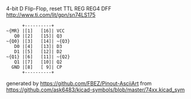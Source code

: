 4-bit D Flip-Flop, reset
TTL REG REG4 DFF
http://www.ti.com/lit/gpn/sn74LS175


	      +----------+
	~{MR} |[1]   [16]| VCC
	   Q0 |[2]   [15]| Q3
	~{Q0} |[3]   [14]| ~{Q3}
	   D0 |[4]   [13]| D3
	   D1 |[5]   [12]| D2
	~{Q1} |[6]   [11]| ~{Q2}
	   Q1 |[7]   [10]| Q2
	  GND |[8]   [ 9]| CP
	      +----------+


generated by https://github.com/FBEZ/Pinout-AsciiArt from https://github.com/ask6483/kicad-symbols/blob/master/74xx.kicad_sym